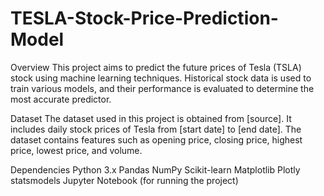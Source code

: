 # TESLA-Stock-Price-Prediction-Model

Overview
This project aims to predict the future prices of Tesla (TSLA) stock using machine learning techniques. Historical stock data is used to train various models, and their performance is evaluated to determine the most accurate predictor.

Dataset
The dataset used in this project is obtained from [source]. It includes daily stock prices of Tesla from [start date] to [end date]. The dataset contains features such as opening price, closing price, highest price, lowest price, and volume.

Dependencies
Python 3.x
Pandas
NumPy
Scikit-learn
Matplotlib
Plotly
statsmodels
Jupyter Notebook (for running the project)
